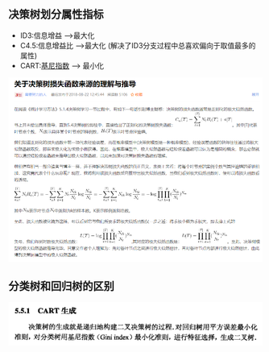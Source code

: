 ## 决策树划分属性指标
* ID3:信息增益  -->最大化
* C4.5:信息增益比  -->最大化 (解决了ID3分支过程中总喜欢偏向于取值最多的属性)
* CART:[基尼指数](https://blog.csdn.net/qq_43874317/article/details/128429752) --> 最小化

![avater](决策树的构造损失函数相当于正则化的极大似然函数.png)

## 分类树和回归树的区别
![avater](分类树和回归树的区别.png)